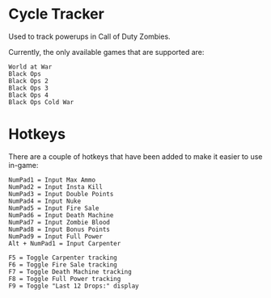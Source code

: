 # Cycle Tracker

 Used to track powerups in Call of Duty Zombies.
 
 Currently, the only available games that are supported are:
 	
	World at War
	Black Ops
	Black Ops 2
	Black Ops 3
	Black Ops 4
	Black Ops Cold War

# Hotkeys

There are a couple of hotkeys that have been added to make it easier to use in-game:

	NumPad1 = Input Max Ammo
	NumPad2 = Input Insta Kill
	NumPad3 = Input Double Points
	NumPad4 = Input Nuke
	NumPad5 = Input Fire Sale
	NumPad6 = Input Death Machine
	NumPad7 = Input Zombie Blood
	NumPad8 = Input Bonus Points
	NumPad9 = Input Full Power
	Alt + NumPad1 = Input Carpenter

	F5 = Toggle Carpenter tracking
	F6 = Toggle Fire Sale tracking
	F7 = Toggle Death Machine tracking
	F8 = Toggle Full Power tracking
	F9 = Toggle "Last 12 Drops:" display
